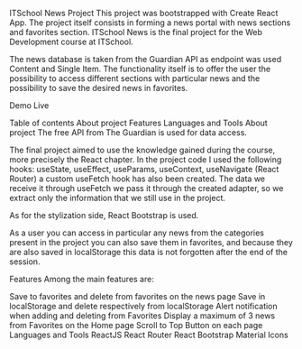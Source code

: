 ITSchool News Project
This project was bootstrapped with Create React App. The project itself consists in forming a news portal with news sections and favorites section. ITSchool News is the final project for the Web Development course at ITSchool.

The news database is taken from the Guardian API as endpoint was used Content and Single Item. The functionality itself is to offer the user the possibility to access different sections with particular news and the possibility to save the desired news in favorites.

Demo Live

Table of contents
About project
Features
Languages and Tools
About project
The free API from The Guardian is used for data access.

The final project aimed to use the knowledge gained during the course, more precisely the React chapter. In the project code I used the following hooks: useState, useEffect, useParams, useContext, useNavigate (React Router) a custom useFetch hook has also been created. The data we receive it through useFetch we pass it through the created adapter, so we extract only the information that we still use in the project.

As for the stylization side, React Bootstrap is used.

As a user you can access in particular any news from the categories present in the project you can also save them in favorites, and because they are also saved in localStorage this data is not forgotten after the end of the session.

Features
Among the main features are:

Save to favorites and delete from favorites on the news page
Save in localStorage and delete respectively from localStorage
Alert notification when adding and deleting from Favorites
Display a maximum of 3 news from Favorites on the Home page
Scroll to Top Button on each page
Languages and Tools
ReactJS
React Router
React Bootstrap
Material Icons
